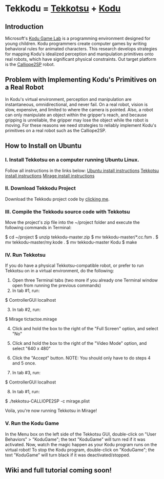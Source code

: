 Tekkodu = [Tekkotsu](http://www.tekkotsu.org/) + [Kodu](https://research.microsoft.com/en-us/projects/kodu/)
=======================================

## Introduction
Microsoft's [Kodu Game Lab](https://research.microsoft.com/en-us/projects/kodu/) is a programming environment designed for young children. Kodu programmers create computer games by writing behavioral rules for animated characters. This research develops strategies for mapping Kodu's idealized perception and manipulation primitives onto real robots, which have significant physical constraints. Out target platform is the [Calliope2SP](http://www.roprodesign.com/educational-robots/calliope/) robot.

## Problem with Implementing Kodu's Primitives on a Real Robot
In Kodu's virtual environment, perception and manipulation are instantaneous, omnidirectional, and never fail. On a real robot, vision is slow, expensive, and limited to where the camera is pointed. Also, a robot can only manipulate an object within the gripper's reach, and because gripping is unreliable, the gripper may lose the object while the robot is moving. For these reasons we need strategies to reliably implement Kodu's primitives on a real robot such as the Calliope2SP.

## How to Install on Ubuntu
### I.		Install Tekkotsu on a computer running Ubuntu Linux.
Follow all instructions in the links below:
[Ubuntu install instructions](http://wiki.tekkotsu.org/index.php/Ubuntu_install_instructions)
[Tekkotsu install instructions](http://wiki.tekkotsu.org/index.php/Tekkotsu_install_instructions)
[Mirage install instructions](http://wiki.tekkotsu.org/index.php/Mirage_install_instructions)

### II.		Download Tekkodu Project
Download the Tekkodu project code by [clicking me](https://github.com/troiwilliams/tekkodu/archive/master.zip).

### III.	Compile the Tekkodu source code with Tekkotsu
Move the project's zip file into the ~/project folder and execute the following commands in Terminal:

$ cd ~/project
$ unzip tekkodu-master.zip
$ mv tekkodu-master/*.cc.fsm .
$ mv tekkodu-master/my.kode .
$ mv tekkodu-master Kodu
$ make

### IV.		Run Tekkotsu
If you do have a physical Tekkotsu-compatible robot, or prefer to run Tekkotsu on in a virtual environment, do the following:
1) Open three Terminal tabs (two more if you already one Terminal window open from running the previous commands)
2) In tab #1, run:

$ ControllerGUI localhost

3) In tab #2, run:

$ Mirage tictactoe.mirage

4) Click and hold the box to the right of the "Full Screen" option, and select "No"
5) Click and hold the box to the right of the "Video Mode" option, and select "640 x 480"
6) Click the "Accept" button. NOTE: You should only have to do steps 4 and 5 once.

7) In tab #3, run:

$ ControllerGUI localhost

8) In tab #1, run:

$ ./tekkotsu-CALLIOPE2SP -c mirage.plist

Voila, you're now running Tekkotsu in Mirage!

### V.		Run the Kodu Game
In the Menu box on the left side of the Tekkotsu GUI, double-click on "User Behaviors" > "KoduGame"; the text "KoduGame" will turn red if it was activated. Now, watch the magic happen as your Kodu program runs on the virtual robot!
To stop the Kodu program, double-click on "KoduGame"; the text "KoduGame" will turn black if it was deactivated/stopped.

## Wiki and full tutorial coming soon!